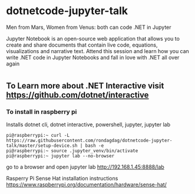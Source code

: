# dotnetcode-jupyter-talk
Men from Mars, Women from Venus: both can code .NET in Jupyter

Jupyter Notebook is an open-source web application that allows you to create and share documents that contain live code, equations, visualizations and narrative text. Attend this session and learn how you can write .NET code in Jupyter Notebooks and fall in love with .NET all over again


#

## To Learn more about .NET Interactive visit https://github.com/dotnet/interactive


### To install in raspberry pi
Installs dotnet cli, dotnet interactive, powershell, jupyter, jupyter lab 
```
pi@raspberrypi:~ curl -L https://raw.githubusercontent.com/rondagdag/dotnetcode-jupyter-talk/master/setup-device.sh | bash -e
pi@raspberrypi:~ source .jupyter_venv/bin/activate
pi@raspberrypi:~ jupyter lab --no-browser

```
go to a browser and open jupyter lab http://192.168.1.45:8888/lab

Rasperry Pi Sense Hat installation instructions
https://www.raspberrypi.org/documentation/hardware/sense-hat/